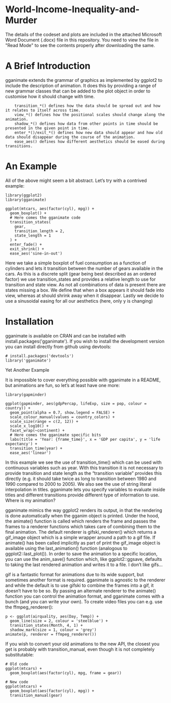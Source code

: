 # World-Income-Inequality-and-Murder

The details of the codeset and plots are included in the attached Microsoft Word Document (.docx) file in this repository. 
You need to view the file in "Read Mode" to see the contents properly after downloading the same.

A Brief Introduction
=======================
gganimate extends the grammar of graphics as implemented by ggplot2 to include the description of animation. It does this by providing a range of new grammar classes that can be added to the plot object in order to customise how it should change with time.

        transition_*() defines how the data should be spread out and how it relates to itself across time.
        view_*() defines how the positional scales should change along the animation.
        shadow_*() defines how data from other points in time should be presented in the given point in time.
        enter_*()/exit_*() defines how new data should appear and how old data should disappear during the course of the animation.
        ease_aes() defines how different aesthetics should be eased during transitions.

An Example
=============
All of the above might seem a bit abstract. Let’s try with a contrived example:

    library(ggplot2)
    library(gganimate)

    ggplot(mtcars, aes(factor(cyl), mpg)) + 
      geom_boxplot() + 
      # Here comes the gganimate code
      transition_states(
        gear,
        transition_length = 2,
        state_length = 1
      ) +
      enter_fade() + 
      exit_shrink() +
      ease_aes('sine-in-out')

Here we take a simple boxplot of fuel consumption as a function of cylinders and lets it transition between the number of gears available in the cars. As this is a discrete split (gear being best described as an ordered factor) we use transition_states and provides a relative length to use for transition and state view. As not all combinations of data is present there are states missing a box. We define that when a box appears it should fade into view, whereas at should shrink away when it disappear. Lastly we decide to use a sinusoidal easing for all our aesthetics (here, only y is changing)

Installation
=============
gganimate is available on CRAN and can be installed with install.packages('gganimate'). If you wish to install the development version you can install directly from github using devtools:

    # install.packages('devtools')
    library('gganimate')

Yet Another Example

It is impossible to cover everything possible with gganimate in a README, but animations are fun, so let’s at least have one more:

    library(gapminder)

    ggplot(gapminder, aes(gdpPercap, lifeExp, size = pop, colour = country)) +
      geom_point(alpha = 0.7, show.legend = FALSE) +
      scale_colour_manual(values = country_colors) +
      scale_size(range = c(2, 12)) +
      scale_x_log10() +
      facet_wrap(~continent) +
      # Here comes the gganimate specific bits
      labs(title = 'Year: {frame_time}', x = 'GDP per capita', y = 'life expectancy') +
      transition_time(year) +
      ease_aes('linear')

In this example we see the use of transition_time() which can be used with continuous variables such as year. With this transition it is not necessary to provide transition and state length as the “transition variable” provides this directly (e.g. it should take twice as long to transition between 1980 and 1990 compared to 2000 to 2005). We also see the use of string literal interpolation in titles. gganimate lets you specify variables to evaluate inside titles and different transitions provide different type of information to use.
Where is my animation?

gganimate mimics the way ggplot2 renders its output, in that the rendering is done automatically when the gganim object is printed. Under the hood, the animate() function is called which renders the frame and passes the frames to a renderer functions which takes care of combining them to the final animation. The default renderer is gifski_renderer() which returns a gif_image object which is a simple wrapper around a path to a gif file. If animate() has been called implicitly as part of print the gif_image object is available using the last_animation() function (analogous to ggplot2::last_plot()). In order to save the animation to a specific location, you can use the anim_save() function which, like ggplot2::ggsave, defaults to taking the last rendered animation and writes it to a file.
I don’t like gifs…

gif is a fantastic format for animations due to its wide support, but sometimes another format is required. gganimate is agnostic to the renderer and while the default is to use gifski to combine the frames into a gif, it doesn’t have to be so. By passing an alternate renderer to the animate() function you can control the animation format, and gganimate comes with a bunch (and you can write your own). To create video files you can e.g. use the ffmpeg_renderer():

    p <- ggplot(airquality, aes(Day, Temp)) + 
      geom_line(size = 2, colour = 'steelblue') + 
      transition_states(Month, 4, 1) + 
      shadow_mark(size = 1, colour = 'grey')
    animate(p, renderer = ffmpeg_renderer())

If you wish to convert your old animations to the new API, the closest you get is probably with transition_manual, even though it is not completely substitutable:

    # Old code
    ggplot(mtcars) + 
      geom_boxplot(aes(factor(cyl), mpg, frame = gear))

    # New code
    ggplot(mtcars) + 
      geom_boxplot(aes(factor(cyl), mpg)) + 
      transition_manual(gear)
